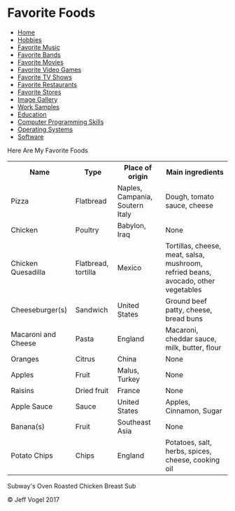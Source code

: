 <body onload="FavoriteFoodsProcess()">
		<div id = "header">
			<h1>Favorite Foods</h1>
		</div>
		<div class="nav">
			<ul>
				<li><a href="Website About Me - Print/Website About Me - Main - print.md">Home</a></li>
				<li><a href="Website About Me - Print/Website About Me - Hobbies - print.md">Hobbies</a></li>
				<li><a href="Website About Me - Print/Website About Me - Favorite Music - print.md">Favorite Music</a></li>
				<li><a href="Website About Me - Print/Website About Me - Favorite Bands - print.md">Favorite Bands</a></li>
				<li><a href="Website About Me - Print/Website About Me - Favorite Movies - print.md">Favorite Movies</a></li>
				<li><a href="Website About Me - Print/Website About Me - Favorite Video Games - print.md">Favorite Video Games</a></li>
				<li><a href="Website About Me - Print/Website About Me - Favorite TV Shows - print.md">Favorite TV Shows</a></li>
				<li><a href="Website About Me - Print/Website About Me - Favorite Restaurants - print.md">Favorite Restaurants</a></li>
				<li><a href="Website About Me - Print/Website About Me - Favorite Stores - print.md">Favorite Stores</a></li>
				<li><a href="Website About Me - Print/Website About Me - Image Gallery - print.md">Image Gallery</a></li>
				<li><a href="Website About Me - Print/Website About Me - Work Samples - print.md">Work Samples</a></li>
				<li><a href="Website About Me - Print/Website About Me - Education - print.md">Education</a></li>
				<li><a href="Website About Me - Print/Website About Me - Computer Programming Skills - print.md">Computer Programming Skills</a></li>
				<li><a href="Website About Me - Print/Website About Me - Operating Systems - print.md">Operating Systems</a></li>
				<li><a href="Website About Me - Print/Website About Me - Software - print.md">Software</a></li>
			</ul>
		</div>
		<div id = "content">
			<p>Here Are My Favorite Foods</p>
			<div id = "myFavoriteFoodsDivElement">
				<table>
					<tr>
						<th>Name</th>
						<th>Type</th>
						<th>Place of origin</th>
						<th>Main ingredients</th>
					</tr>
					<tr>
						<td>Pizza</td>
						<td>Flatbread</td>
						<td>Naples, Campania, Soutern Italy</td>
						<td>Dough, tomato sauce, cheese</td>
					</tr>
					<tr>
						<td>Chicken</td>
						<td>Poultry</td>
						<td>Babylon, Iraq</td>
						<td>None</td>
					</tr>
					<tr>
						<td>Chicken Quesadilla</td>
						<td>Flatbread, tortilla</td>
						<td>Mexico</td>
						<td>Tortillas, cheese, meat, salsa, mushroom, refried beans, avocado, other vegetables</td>
					</tr>
					<tr>
						<td>Cheeseburger(s)</td>
						<td>Sandwich</td>
						<td>United States</td>
						<td>Ground beef patty, cheese, bread buns</td>
					</tr>
					<tr>
						<td>Macaroni and Cheese</td>
						<td>Pasta</td>
						<td>England</td>
						<td>Macaroni, cheddar sauce, milk, butter, flour</td>
					</tr>
					<tr>
						<td>Oranges</td>
						<td>Citrus</td>
						<td>China</td>
						<td>None</td>
					</tr>
					<tr>
						<td>Apples</td>
						<td>Fruit</td>
						<td>Malus, Turkey</td>
						<td>None</td>
					</tr>
					<tr>
						<td>Raisins</td>
						<td>Dried fruit</td>
						<td>France</td>
						<td>None</td>
					</tr>
					<tr>
						<td>Apple Sauce</td>
						<td>Sauce</td>
						<td>United States</td>
						<td>Apples, Cinnamon, Sugar</td>
					</tr>
					<tr>
						<td>Banana(s)</td>
						<td>Fruit</td>
						<td>Southeast Asia</td>
						<td>None</td>
					</tr>
					<tr>
						<td>Potato Chips</td>
						<td>Chips</td>
						<td>England</td>
						<td>Potatoes, salt, herbs, spices, cheese, cooking oil</td>
					</tr>
				</table>
				<p>Subway's Oven Roasted Chicken Breast Sub</p>
			<div>
		</div>
		<div id = "footer">
			<p>&copy; Jeff Vogel 2017</p>
		</div>
	</body>
